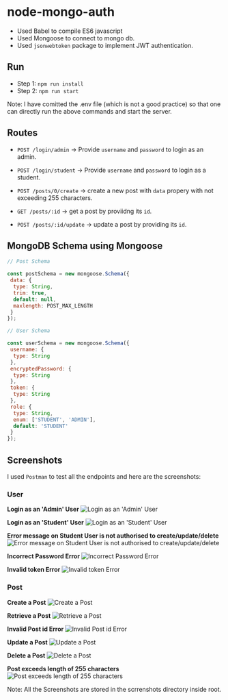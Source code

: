 # node-mongo-auth

- Used Babel to compile ES6 javascript
- Used Mongoose to connect to mongo db.
- Used `jsonwebtoken` package to implement JWT authentication.

## Run

- Step 1: `npm run install`
- Step 2: `npm run start`

Note: I have comitted the .env file (which is not a good practice) so that one can directly run the above commands and start the server.

## Routes

- `POST /login/admin` -> Provide `username` and `password` to login as an admin.
  
- `POST /login/student` -> Provide `username` and `password` to login as a student.
  
- `POST /posts/0/create` -> create a new post with `data` propery with not exceeding 255 characters.
  
- `GET /posts/:id` -> get a post by proviidng its `id`.
  
- `POST /posts/:id/update` -> update a post by providing its `id`.

## MongoDB Schema using Mongoose

```javascript
// Post Schema

const postSchema = new mongoose.Schema({
 data: {
  type: String,
  trim: true,
  default: null,
  maxlength: POST_MAX_LENGTH
 }
});
```

```javascript
// User Schema

const userSchema = new mongoose.Schema({
 username: {
  type: String
 },
 encryptedPassword: {
  type: String
 },
 token: {
  type: String
 },
 role: {
  type: String,
  enum: ['STUDENT', 'ADMIN'],
  default: 'STUDENT'
 }
});
```

## Screenshots

I used `Postman` to test all the endpoints and here are the screenshots:

### User

**Login as an 'Admin' User**
![Login as an 'Admin' User](https://github.com/ranemihir/attainu-hiring-assessment/blob/main/screenshots/create_admin.png)

**Login as an 'Student' User**
![Login as an 'Student' User](https://github.com/ranemihir/attainu-hiring-assessment/blob/main/screenshots/student_login.png)

**Error message on Student User is not authorised to create/update/delete**
![Error message on Student User is not authorised to create/update/delete](https://github.com/ranemihir/attainu-hiring-assessment/blob/main/screenshots/user_not_authorised.png)

**Incorrect Password Error**
![Incorrect Password Error](https://github.com/ranemihir/attainu-hiring-assessment/blob/main/screenshots/incorrect_password.png)

**Invalid token Error**
![Invalid token Error](https://github.com/ranemihir/attainu-hiring-assessment/blob/main/screenshots/invalid_token.png)

### Post

**Create a Post**
![Create a Post](https://github.com/ranemihir/attainu-hiring-assessment/blob/main/screenshots/create_post.png)

**Retrieve a Post**
![Retrieve a Post](https://github.com/ranemihir/attainu-hiring-assessment/blob/main/screenshots/get_post.png)

**Invalid Post id Error**
![Invalid Post id Error](https://github.com/ranemihir/attainu-hiring-assessment/blob/main/screenshots/invalid_post_id.png)

**Update a Post**
![Update a Post](https://github.com/ranemihir/attainu-hiring-assessment/blob/main/screenshots/update_post.png)

**Delete a Post**
![Delete a Post](https://github.com/ranemihir/attainu-hiring-assessment/blob/main/screenshots/post_delete.png)

**Post exceeds length of 255 characters**
![Post exceeds length of 255 characters](https://github.com/ranemihir/attainu-hiring-assessment/blob/main/screenshots/post_exceeds_length_255.png)

Note: All the Screenshots are stored in the scrrenshots directory inside root.
